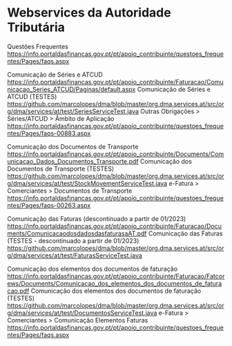 # Webservices da Autoridade Tributária

Questões Frequentes https://info.portaldasfinancas.gov.pt/pt/apoio_contribuinte/questoes_frequentes/Pages/faqs.aspx

Comunicação de Séries e ATCUD https://info.portaldasfinancas.gov.pt/pt/apoio_contribuinte/Faturacao/Comunicacao_Series_ATCUD/Paginas/default.aspx
Comunicação de Séries e ATCUD (TESTES) https://github.com/marcolopes/dma/blob/master/org.dma.services.at/src/org/dma/services/at/test/SeriesServiceTest.java
Outras Obrigações > Séries/ATCUD > Âmbito de Aplicação https://info.portaldasfinancas.gov.pt/pt/apoio_contribuinte/questoes_frequentes/Pages/faqs-00883.aspx

Comunicação dos Documentos de Transporte https://info.portaldasfinancas.gov.pt/pt/apoio_contribuinte/Documents/Comunicacao_Dados_Documentos_Transporte.pdf
Comunicação dos Documentos de Transporte (TESTES) https://github.com/marcolopes/dma/blob/master/org.dma.services.at/src/org/dma/services/at/test/StockMovementServiceTest.java
e-Fatura > Comerciantes > Documentos de Transporte https://info.portaldasfinancas.gov.pt/pt/apoio_contribuinte/questoes_frequentes/Pages/faqs-00263.aspx

Comunicação das Faturas (descontinuado a partir de 01/2023) https://info.portaldasfinancas.gov.pt/pt/apoio_contribuinte/Faturacao/Documents/ComunicacaodosdadosdasfaturasaAT.pdf
Comunicação das Faturas (TESTES - descontinuado a partir de 01/2023) https://github.com/marcolopes/dma/blob/master/org.dma.services.at/src/org/dma/services/at/test/FaturasServiceTest.java

Comunicação dos elementos dos documentos de faturação https://info.portaldasfinancas.gov.pt/pt/apoio_contribuinte/Faturacao/Fatcorews/Documents/Comunicacao_dos_elementos_dos_documentos_de_faturacao.pdf
Comunicação dos elementos dos documentos de faturação (TESTES) https://github.com/marcolopes/dma/blob/master/org.dma.services.at/src/org/dma/services/at/test/DocumentosServiceTest.java
e-Fatura > Comerciantes > Comunicação Elementos Faturas https://info.portaldasfinancas.gov.pt/pt/apoio_contribuinte/questoes_frequentes/Pages/faqs.aspx
